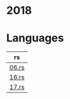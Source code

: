 # 2018

# Languages
| rs |
| -- |
| [06.rs](/2018/rust/06.rs) | 
| [16.rs](/2018/rust/16.rs) | 
| [17.rs](/2018/rust/17.rs) | 
